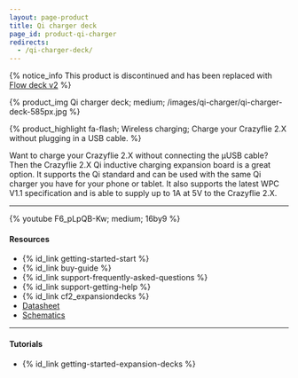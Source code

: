 ```yaml
---
layout: page-product
title: Qi charger deck
page_id: product-qi-charger
redirects:
  - /qi-charger-deck/
---
```


{% notice_info This product is discontinued and has been replaced with <a href="/products/qi-1_2-charger-deck/">Flow deck v2</a> %}

{% product_img Qi charger deck; medium;
/images/qi-charger/qi-charger-deck-585px.jpg
%}

{% product_highlight
fa-flash;
Wireless charging;
Charge your Crazyflie 2.X without plugging in a USB cable.
%}

Want to charge your Crazyflie 2.X without connecting the &mu;USB cable?
Then the Crazyflie 2.X Qi inductive charging expansion board is a great
option. It supports the Qi standard and can be used with the same Qi
charger you have for your phone or tablet. It also supports the latest
WPC V1.1 specification and is able to supply up to 1A at 5V to the
Crazyflie 2.X.

---

{% youtube F6_pLpQB-Kw; medium; 16by9 %}

#### Resources

- {% id_link getting-started-start %}
- {% id_link buy-guide %}
- {% id_link support-frequently-asked-questions %}
- {% id_link support-getting-help %}
- {% id_link cf2_expansiondecks %}
- [Datasheet](/documentation/hardware/qi_deck/qi_deck-datasheet.pdf)
- [Schematics](/documentation/hardware/qi_deck/qi_revb1.pdf)

---

#### Tutorials

- {% id_link getting-started-expansion-decks %}
